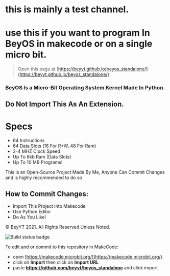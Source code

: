 # this is mainly a test channel.
# use this if you want to program In BeyOS in makecode or on a single micro bit. 
> Open this page at [https://beyyt.github.io/beyos_standalone/](https://beyyt.github.io/beyos_standalone/)

### BeyOS Is a Micro-Bit Operating System Kernel Made In Python.

## Do Not Import This As An Extension.

# Specs

- 64 Instructions
- 64 Data Slots (16 For R+W, 48 For Ram)
- 2-4 MHZ Clock Speed
- Up To 8kb Ram (Data Slots)
- Up To 10 MB Programs!

This is an Open-Source Project Made By Me, Anyone Can Commit Changes and is highly recommended to do so

## How to Commit Changes:

- Import This Project Into Makecode
- Use Python Editor
- Do As You Like!


© BeyYT 2021. All Rights Reserved Unless Noted.

![Build status badge](https://github.com/beyyt/beyos_standalone/workflows/MakeCode/badge.svg)

To edit and or commit to this repository in MakeCode:

* open [https://makecode.microbit.org/](https://makecode.microbit.org/)
* click on **Import** then click on **Import URL**
* paste **https://github.com/beyyt/beyos_standalone** and click import

